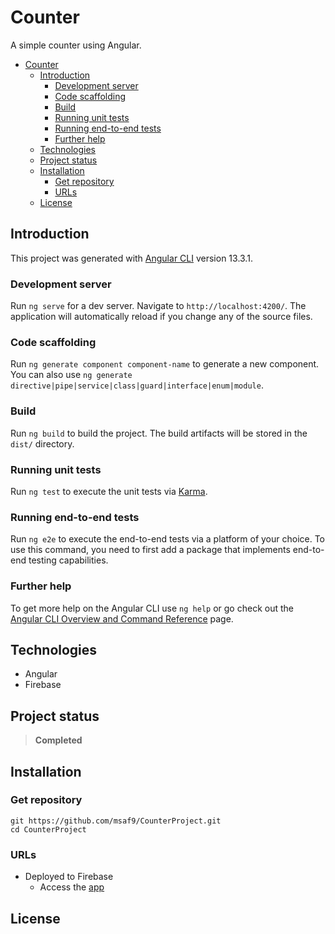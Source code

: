 # Counter
A simple counter using Angular.

- [Counter](#counter)
  - [Introduction](#introduction)
    - [Development server](#development-server)
    - [Code scaffolding](#code-scaffolding)
    - [Build](#build)
    - [Running unit tests](#running-unit-tests)
    - [Running end-to-end tests](#running-end-to-end-tests)
    - [Further help](#further-help)
  - [Technologies](#technologies)
  - [Project status](#project-status)
  - [Installation](#installation)
    - [Get repository](#get-repository)
    - [URLs](#urls)
  - [License](#license)

## Introduction
This project was generated with [Angular CLI](https://github.com/angular/angular-cli) version 13.3.1.

### Development server
Run `ng serve` for a dev server. Navigate to `http://localhost:4200/`. The application will automatically reload if you change any of the source files.

### Code scaffolding

Run `ng generate component component-name` to generate a new component. You can also use `ng generate directive|pipe|service|class|guard|interface|enum|module`.

### Build
Run `ng build` to build the project. The build artifacts will be stored in the `dist/` directory.

### Running unit tests
Run `ng test` to execute the unit tests via [Karma](https://karma-runner.github.io).

### Running end-to-end tests
Run `ng e2e` to execute the end-to-end tests via a platform of your choice. To use this command, you need to first add a package that implements end-to-end testing capabilities.

### Further help
To get more help on the Angular CLI use `ng help` or go check out the [Angular CLI Overview and Command Reference](https://angular.io/cli) page.

## Technologies
- Angular
- Firebase

## Project status
> **Completed**

## Installation
### Get repository
```git
git https://github.com/msaf9/CounterProject.git
cd CounterProject
```

### URLs
- Deployed to Firebase
  - Access the [app](https://materialcounterui.web.app/)  

## License
